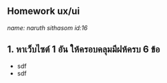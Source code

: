 ## Homework ux/ui  
_name: naruth sithasom id:16_ 

## 1. หาเว็บไซต์ 1 อัน ให้ครอบคลุมมีฝห้ครบ 6 ข้อ  
* sdf
* sdf